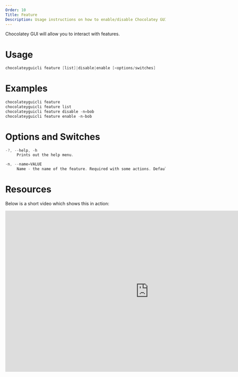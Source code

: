 ```yaml
---
Order: 10
Title: Feature
Description: Usage instructions on how to enable/disable Chocolatey GUI features
---
```


Chocolatey GUI will allow you to interact with features.

# Usage

```powershell
chocolateyguicli feature [list]|disable|enable [<options/switches]
```

# Examples

```powershell
chocolateyguicli feature
chocolateyguicli feature list
chocolateyguicli feature disable -n=bob
chocolateyguicli feature enable -n-bob
```

# Options and Switches

```powershell
-?, --help, -h
     Prints out the help menu.

-n, --name=VALUE
     Name - the name of the feature. Required with some actions. Defaults to empty.
```

# Resources

Below is a short video which shows this in action:

<iframe width="900" height="506" src="https://www.youtube.com/embed/_AkDNQFoCtc" frameborder="0" allow="autoplay; encrypted-media" allowfullscreen></iframe>
